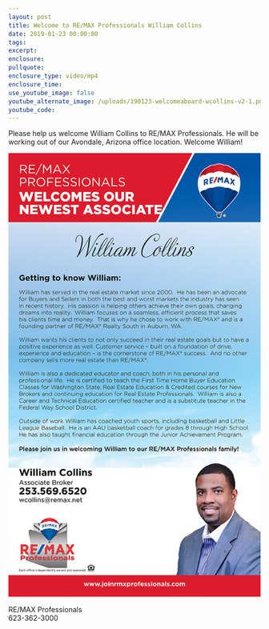 ```yaml
---
layout: post
title: Welcome to RE/MAX Professionals William Collins
date: 2019-01-23 00:00:00
tags:
excerpt:
enclosure:
pullquote:
enclosure_type: video/mp4
enclosure_time:
use_youtube_image: false
youtube_alternate_image: /uploads/190123-welcomeaboard-wcollins-v2-1.png
youtube_code:
---
```


Please help us welcome William Collins to RE/MAX Professionals. He will be working out of our Avondale, Arizona office location. Welcome William!

![](/uploads/190123-welcomeaboard-wcollins-v2.png)

RE/MAX Professionals<br>623-362-3000